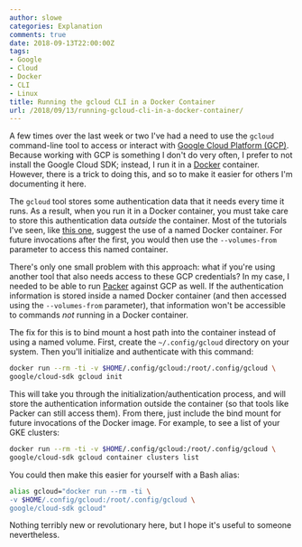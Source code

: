```yaml
---
author: slowe
categories: Explanation
comments: true
date: 2018-09-13T22:00:00Z
tags:
- Google
- Cloud
- Docker
- CLI
- Linux
title: Running the gcloud CLI in a Docker Container
url: /2018/09/13/running-gcloud-cli-in-a-docker-container/
---
```


A few times over the last week or two I've had a need to use the `gcloud` command-line tool to access or interact with [Google Cloud Platform (GCP)][link-3]. Because working with GCP is something I don't do very often, I prefer to not install the Google Cloud SDK; instead, I run it in a [Docker][link-4] container. However, there is a trick to doing this, and so to make it easier for others I'm documenting it here.<!--more-->

The `gcloud` tool stores some authentication data that it needs every time it runs. As a result, when you run it in a Docker container, you must take care to store this authentication data _outside_ the container. Most of the tutorials I've seen, like [this one][link-1], suggest the use of a named Docker container. For future invocations after the first, you would then use the `--volumes-from` parameter to access this named container.

There's only one small problem with this approach: what if you're using another tool that also needs access to these GCP credentials? In my case, I needed to be able to run [Packer][link-2] against GCP as well. If the authentication information is stored inside a named Docker container (and then accessed using the `--volumes-from` parameter), that information won't be accessible to commands _not_ running in a Docker container.

The fix for this is to bind mount a host path into the container instead of using a named volume. First, create the `~/.config/gcloud` directory on your system. Then you'll initialize and authenticate with this command:

```bash
docker run --rm -ti -v $HOME/.config/gcloud:/root/.config/gcloud \
google/cloud-sdk gcloud init
```

This will take you through the initialization/authentication process, and will store the authentication information outside the container (so that tools like Packer can still access them). From there, just include the bind mount for future invocations of the Docker image. For example, to see a list of your GKE clusters:

```bash
docker run --rm -ti -v $HOME/.config/gcloud:/root/.config/gcloud \
google/cloud-sdk gcloud container clusters list
```

You could then make this easier for yourself with a Bash alias:

```bash
alias gcloud="docker run --rm -ti \
-v $HOME/.config/gcloud:/root/.config/gcloud \
google/cloud-sdk gcloud"
```

Nothing terribly new or revolutionary here, but I hope it's useful to someone nevertheless.

[link-1]: https://adilsoncarvalho.com/using-gcloud-in-a-docker-container-dd5f9eea5bbc
[link-2]: https://www.packer.io/
[link-3]: https://cloud.google.com/
[link-4]: https://www.docker.com/
